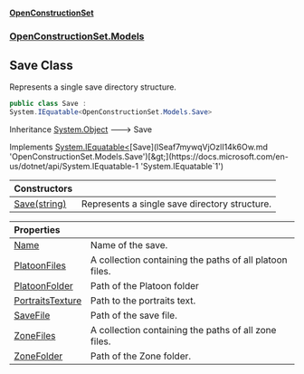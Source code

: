 #### [OpenConstructionSet](index.md 'index')
### [OpenConstructionSet.Models](index.md#OpenConstructionSet_Models 'OpenConstructionSet.Models')
## Save Class
Represents a single save directory structure.  
```csharp
public class Save :
System.IEquatable<OpenConstructionSet.Models.Save>
```

Inheritance [System.Object](https://docs.microsoft.com/en-us/dotnet/api/System.Object 'System.Object') &#129106; Save  

Implements [System.IEquatable&lt;](https://docs.microsoft.com/en-us/dotnet/api/System.IEquatable-1 'System.IEquatable`1')[Save](lSeaf7mywqVjOzlI14k6Ow.md 'OpenConstructionSet.Models.Save')[&gt;](https://docs.microsoft.com/en-us/dotnet/api/System.IEquatable-1 'System.IEquatable`1')  

| Constructors | |
| :--- | :--- |
| [Save(string)](Tfka8YBlSGtyHT4prN1pJw.md 'OpenConstructionSet.Models.Save.Save(string)') | Represents a single save directory structure.<br/> |

| Properties | |
| :--- | :--- |
| [Name](69RKZ9F0gGqNmy2y0EPi0g.md 'OpenConstructionSet.Models.Save.Name') | Name of the save.<br/> |
| [PlatoonFiles](KnJmv3ZzvwySKE5g_1Cg5A.md 'OpenConstructionSet.Models.Save.PlatoonFiles') | A collection containing the paths of all platoon files.<br/> |
| [PlatoonFolder](lnZYGTs3zCK0v6t1Cml8OA.md 'OpenConstructionSet.Models.Save.PlatoonFolder') | Path of the Platoon folder<br/> |
| [PortraitsTexture](5hF8jUBtzOxfxN8CDFTDOw.md 'OpenConstructionSet.Models.Save.PortraitsTexture') | Path to the portraits text.<br/> |
| [SaveFile](r7veEQWCgliUwBVk4p9SfQ.md 'OpenConstructionSet.Models.Save.SaveFile') | Path of the save file.<br/> |
| [ZoneFiles](LbiC4DqBbfKZa_EXfdgHuA.md 'OpenConstructionSet.Models.Save.ZoneFiles') | A collection containing the paths of all zone files.<br/> |
| [ZoneFolder](zEwe9noBH++I_mx+dWPZUQ.md 'OpenConstructionSet.Models.Save.ZoneFolder') | Path of the Zone folder.<br/> |
